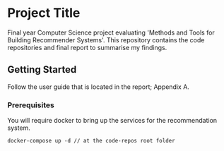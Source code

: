# Project Title

Final year Computer Science project evaluating 'Methods and Tools for Building Recommender Systems'. This repository contains the code repositories and final report to summarise my findings. 

## Getting Started
Follow the user guide that is located in the report; Appendix A.

### Prerequisites

You will require docker to bring up the services for the recommendation system.

```
docker-compose up -d // at the code-repos root folder
```
